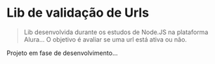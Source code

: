 # Lib de validação de Urls
>Lib desenvolvida durante os estudos de Node.JS na plataforma Alura... O objetivo é avaliar se uma url está ativa ou não.

Projeto em fase de desenvolvimento...
